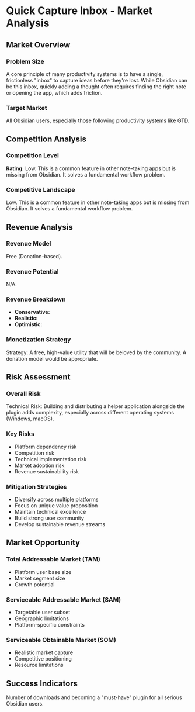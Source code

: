 # Quick Capture Inbox - Market Analysis

## Market Overview

### Problem Size
A core principle of many productivity systems is to have a single, frictionless "inbox" to capture ideas before they're lost. While Obsidian can be this inbox, quickly adding a thought often requires finding the right note or opening the app, which adds friction.

### Target Market
All Obsidian users, especially those following productivity systems like GTD.

## Competition Analysis

### Competition Level
**Rating:** Low. This is a common feature in other note-taking apps but is missing from Obsidian. It solves a fundamental workflow problem.

### Competitive Landscape
Low. This is a common feature in other note-taking apps but is missing from Obsidian. It solves a fundamental workflow problem.

## Revenue Analysis

### Revenue Model
Free (Donation-based).

### Revenue Potential
N/A.

### Revenue Breakdown
- **Conservative:** 
- **Realistic:** 
- **Optimistic:** 

### Monetization Strategy
Strategy: A free, high-value utility that will be beloved by the community. A donation model would be appropriate.

## Risk Assessment

### Overall Risk
Technical Risk: Building and distributing a helper application alongside the plugin adds complexity, especially across different operating systems (Windows, macOS).

### Key Risks
- Platform dependency risk
- Competition risk
- Technical implementation risk
- Market adoption risk
- Revenue sustainability risk

### Mitigation Strategies
- Diversify across multiple platforms
- Focus on unique value proposition
- Maintain technical excellence
- Build strong user community
- Develop sustainable revenue streams

## Market Opportunity

### Total Addressable Market (TAM)
- Platform user base size
- Market segment size
- Growth potential

### Serviceable Addressable Market (SAM)
- Targetable user subset
- Geographic limitations
- Platform-specific constraints

### Serviceable Obtainable Market (SOM)
- Realistic market capture
- Competitive positioning
- Resource limitations

## Success Indicators
Number of downloads and becoming a "must-have" plugin for all serious Obsidian users.
